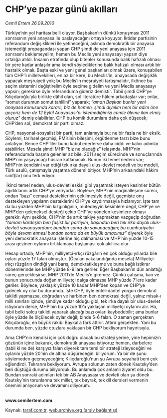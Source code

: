 # CHP’ye pazar günü akılları 

*Cemil Ertem 26.09.2010*

<div class="yazi"><p>Türkiye’nin yol haritası belli oluyor. Başbakan’ın dünkü konuşması 2011 sonrasının yeni anayasa ile başlayacağını ortaya koyuyor. İktidar partisinin referandum değişiklikleri ile yetineceğini, aslında demokratik bir anayasa istemediği propagandası yapan CHP şimdi de yeni anayasa için 2011 sonrasını beklemeyelim; hemen bu Meclis yeni anayasayı yapsın diye ortalığa atıldı. İnsanın etrafında olup bitenler konusunda balık hafızalı olması bir yere kadar anlaşılır ama kendi söylediklerine balık hafızalı olması artık bir hastalık olmalı. Başta eski ve yeni genel başkanları olmak üzere, konuşabilen tüm CHP’li milletvekilleri, en az bir kere, bu Meclis’in, anayasada değişiklik yapacak meşruiyeti yok; bu Meclis’in meşruiyeti tartışmalıdır, ilkönce bu seçim sistemini değiştirelim öyle seçime gidelim ve yeni Meclis anayasayı yapsın; gerekirse öyle referanduma gideriz demiştir. Tabii şimdi CHP’ye Kılıçdaroğlu’yla birlikte dâhil olan, sol literatüre hâkim arkadaşlar var; onlar, “somut durumun somut tahlilini” yaparak; <i>“aman Başkan bunlar yeni anayasa konusunda kararlı, biz de hemen, şimdi diyelim hem bir adım öne geçeriz hem de 12 Eylül Anayasası’nı istemediğimizi cümle âleme ilan etmiş oluruz” </i>demiş olabilirler. CHP bu komik durumlara daha çok düşecek; CHP’den sol, demokrat bir parti olmaz. </p>
<p>CHP, nasyonal-sosyalist bir parti; tam anlamıyla bu; ne bir fazla ne bir eksik. Söylemi, tarihsel geçmişi, PM’sinin bileşimi, örgütlenme tarzı bize bunu anlatıyor. Bence CHP’liler bunu kabul ederlerse daha ciddi ve kalıcı adımlar atabilirler. Mesela şimdi MHP “biz ne olacağız” telaşında. MHP’nin referandumda başına gelenler az bile. 2011 seçim sürecinde ve sonuçlarında MHP’nin yaşayacağı hüsran katlanacak. Bunun iki temel nedeni var; MHP’nin kendisini var ettiği tek ırka dayalı ulus-devlet modeli ve bu modeli, Türk usulü, çatışmayla yaşatma dönemi bitiyor. MHP’nin arkasındaki hâkim sınıf(lar) onu terk ediyor. </p>
<p> İkinci temel neden, ulus-devleti eskisi gibi yaşatmak isteyen kesimler bütün ağırlıklarını artık CHP’ye veriyorlar. Böylece, MHP’nin marjinalleşme süreci, ondan “bazı” cemaat desteklerinin çekilmesiyle değil, geçmişte onu destekleyen yapıların desteklerini CHP’ye kaydırmasıyla hızlanıyor. İşte tam da bu yüzden MHP’nin kızgınlığının, mütedeyyin kesimlere değil, CHP’ye ve MHP’den geleneksel desteği çekip CHP’ye yönelen kesimlere olması gerekir. Aynı şekilde, CHP’nin de artık takiye yapmaktan vazgeçip doğrudan <i>“tamam kardeşim ben faşist bir partiyim, başından beri tek ırka dayalı ulus-devleti savunuyordum; bundan sonra da savunacağım; bu cumhuriyetin böyle devam etmesi bundan sonra da en büyük amacımız”</i> diyerek öyle yeni demokratik anayasa işlerine hiç dalmaması ve MHP’nin yüzde 10-15 arası gezinen oylarını tırtıklamaya başlaması çok akıllıca olur. </p>
<p>Hesap ortada; MHP’nin, milliyetçi-ırkçı rüzgârın en çok olduğu yıllarda bile oyları yüzde 17 falan olmuştur. (Öcalan yakalandığında mesela) Milliyetçi-ırkçı rüzgârın dindiği yani barış, demokratikleşme ve buna bağlı istikrar dönemlerinde ise MHP yüzde 8-9’lara geriler. Eğer Başbakan’ın dün anlattığı süreç gerçekleşirse, MHP 2011’de Meclis’e giremez. Çünkü çatışma, kan ve bunun sonucunda doğan milliyetçi dalga olmazsa MHP yüzde 7’lere kadar geriler. Böylece, yaklaşık yüzde 10 kadar MHP’den kopan ve CHP’ye gidecek oy olur bu durumda. İşte CHP, öyle entel-dantel yorgun demokrat taklidi yapmazsa, doğrudan ve harbiden ben demokrasi değil, yalnız misak-ı milli sınırları içinde, şimdiye kadar olduğu gibi, tek ırka dayalı bir ulus-devlet istiyorum derse, MHP’nin bu yüzde 10’a yaklaşan milliyetçi oylarını alır. Ha, tabii belki solcu taklidi yaparak alacağı bazı oyları kaybedebilir; ama bunlar öyle yüzde ile ölçülecek oylar değil; binde 5-6 falan. O zaman gerçekten Kılıçdaroğlu, en büyük rakibi Baykal’a fark attırır. Attırır gerçekten. Yani bu durumda ben, yüzde otuzlara yaklaşan bir CHP bekliyorum hayırlısıyla. </p>
<p>Ama CHP’nin kendisi için çok doğru olacak bu strateji yerine, yine hepimizin gözünün içine bakarak, demokratik anayasa istiyoruz hemen, darbelere (tabii ki ne de) karşıyız falan diyerek tam tersi bir strateji izleyeceğini ve oylarını yüzde 20’nin de altına düşüreceğini biliyorum. Ya bir de şunu söylemeden geçmeyeceğim; Kılıçdaroğlu’nun şu Avrupa seyahati beni çok eğlendirdi. Tekrarını bekliyorum. Avrupa solunun zaten dönek Kautsky’den beri düştüğü durumu biliyorduk. Bu anlamda çok anlamlı ziyaret oldu bu. Bundan sonraki adımları tek bir AB Anayasası ve devleti olan şu dönek Kautsky’nin torunlarına tek millet, tek bayrak, tek dil dersleri vermenin önemini anlıyorum ve devamını diliyorum.</p>
<p><b><br/>www.cemilertem.com</b> </p></div>

Kaynak: [taraf.com.tr](http://www.taraf.com.tr:80/cemil-ertem/makale-chp-ye-pazar-gunu-akillari.htm), [web.archive.org (arşiv bağlantısı)](http://web.archive.org/web/20100927180926/http://www.taraf.com.tr:80/cemil-ertem/makale-chp-ye-pazar-gunu-akillari.htm)
